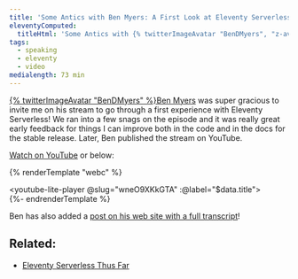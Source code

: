 ```yaml
---
title: 'Some Antics with Ben Myers: A First Look at Eleventy Serverless!'
eleventyComputed:
  titleHtml: 'Some Antics with {% twitterImageAvatar "BenDMyers", "z-avatar-eq" %}Ben Myers: A First Look at Eleventy Serverless!'
tags:
  - speaking
  - eleventy
  - video
medialength: 73 min
---
```

[{% twitterImageAvatar "BenDMyers" %}Ben Myers](https://twitter.com/BenDMyers) was super gracious to invite me on his stream to go through a first experience with Eleventy Serverless! We ran into a few snags on the episode and it was really great early feedback for things I can improve both in the code and in the docs for the stable release. Later, Ben published the stream on YouTube.

[Watch on YouTube](https://www.youtube.com/watch?v=wneO9XKkGTA) or below:

{% renderTemplate "webc" %}<div><youtube-lite-player @slug="wneO9XKkGTA" :@label="$data.title"></youtube-lite-player></div>{%- endrenderTemplate %}

Ben has also added a [post on his web site with a full transcript](https://someantics.dev/first-look-eleventy-serverless/)!

## Related:

* [Eleventy Serverless Thus Far](/web/eleventy-serverless-timeline/)
